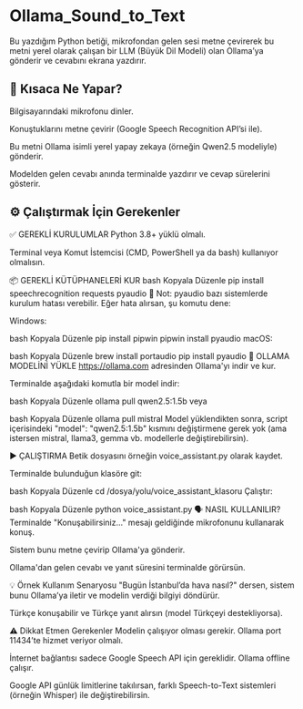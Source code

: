 # Ollama_Sound_to_Text

Bu yazdığım Python betiği, mikrofondan gelen sesi metne çevirerek bu metni yerel olarak çalışan bir LLM (Büyük Dil Modeli) olan Ollama’ya gönderir ve cevabını ekrana yazdırır. 

## 📌 Kısaca Ne Yapar?
Bilgisayarındaki mikrofonu dinler.

Konuştuklarını metne çevirir (Google Speech Recognition API’si ile).

Bu metni Ollama isimli yerel yapay zekaya (örneğin Qwen2.5 modeliyle) gönderir.

Modelden gelen cevabı anında terminalde yazdırır ve cevap sürelerini gösterir.

## ⚙️ Çalıştırmak İçin Gerekenler
✅ GEREKLİ KURULUMLAR
Python 3.8+ yüklü olmalı.

Terminal veya Komut İstemcisi (CMD, PowerShell ya da bash) kullanıyor olmalısın.

📦 GEREKLİ KÜTÜPHANELERİ KUR
bash
Kopyala
Düzenle
pip install speechrecognition requests pyaudio
🔴 Not: pyaudio bazı sistemlerde kurulum hatası verebilir. Eğer hata alırsan, şu komutu dene:

Windows:

bash
Kopyala
Düzenle
pip install pipwin
pipwin install pyaudio
macOS:

bash
Kopyala
Düzenle
brew install portaudio
pip install pyaudio
🧠 OLLAMA MODELİNİ YÜKLE
https://ollama.com adresinden Ollama'yı indir ve kur.

Terminalde aşağıdaki komutla bir model indir:

bash
Kopyala
Düzenle
ollama pull qwen2.5:1.5b
veya

bash
Kopyala
Düzenle
ollama pull mistral
Model yüklendikten sonra, script içerisindeki "model": "qwen2.5:1.5b" kısmını değiştirmene gerek yok (ama istersen mistral, llama3, gemma vb. modellerle değiştirebilirsin).

▶️ ÇALIŞTIRMA
Betik dosyasını örneğin voice_assistant.py olarak kaydet.

Terminalde bulunduğun klasöre git:

bash
Kopyala
Düzenle
cd /dosya/yolu/voice_assistant_klasoru
Çalıştır:

bash
Kopyala
Düzenle
python voice_assistant.py
🗣️ NASIL KULLANILIR?
Terminalde "Konuşabilirsiniz..." mesajı geldiğinde mikrofonunu kullanarak konuş.

Sistem bunu metne çevirip Ollama'ya gönderir.

Ollama'dan gelen cevabı ve yanıt süresini terminalde görürsün.

💡 Örnek Kullanım Senaryosu
"Bugün İstanbul’da hava nasıl?" dersen, sistem bunu Ollama’ya iletir ve modelin verdiği bilgiyi döndürür.

Türkçe konuşabilir ve Türkçe yanıt alırsın (model Türkçeyi destekliyorsa).

⚠️ Dikkat Etmen Gerekenler
Modelin çalışıyor olması gerekir. Ollama port 11434’te hizmet veriyor olmalı.

İnternet bağlantısı sadece Google Speech API için gereklidir. Ollama offline çalışır.

Google API günlük limitlerine takılırsan, farklı Speech-to-Text sistemleri (örneğin Whisper) ile değiştirebilirsin.


